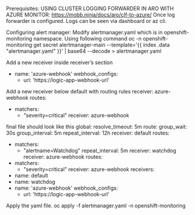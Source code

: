 Prerequisites:
USING CLUSTER LOGGING FORWARDER IN ARO WITH AZURE MONITOR: https://mobb.ninja/docs/aro/clf-to-azure/ 
Once log forwarder is configured. Logs can be seen via dashboard or az cli.


Configuring alert manager:
Modify alertmanager.yaml which is in openshift-monitoring namespace. Using following command
oc -n openshift-monitoring get secret alertmanager-main --template='{{ index .data "alertmanager.yaml" }}' | base64 --decode > alertmanager.yaml



Add a new receiver inside receiver’s section
- name: 'azure-webhook'
  webhook_configs:
    - url: 'https://logic-app-webhook-url'

Add a new receiver below default with routing rules
  receiver: azure-webhook
  routes:
  - matchers:
    - "severity=critical"
    receiver: azure-webhook



final file should look like this
global:
  resolve_timeout: 5m
route:
  group_wait: 30s
  group_interval: 5m
  repeat_interval: 12h
  receiver: default
  routes:
  - matchers:
    - "alertname=Watchdog"
    repeat_interval: 5m
    receiver: watchdog
  receiver: azure-webhook
  routes:
  - matchers:
    - "severity=critical"
    receiver: azure-webhook
receivers:
- name: default
- name: watchdog
- name: 'azure-webhook'
  webhook_configs:
  - url: 'https://logic-app-webhook-url'



Apply the yaml file.
oc apply -f alertmanager.yaml -n openshift-monitoring
